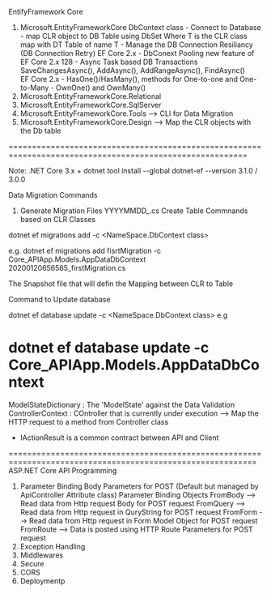 ﻿EntifyFramework Core
1. Microsoft.EntityFrameworkCore
	DbContext class
		- Connect to Database
		- map CLR object to DB Table using DbSet<T>
				Where T is the CLR class map with DT Table of name T
		- Manage the DB Connection Resiliancy (DB Connection Retry) EF Core 2.x
		- DbConext Pooling new feature of EF Core 2.x 128
		- Async Task based DB Transactions
			SaveChangesAsync(), AddAsync(), AddRangeAsync(), FindAsync()	
	EF Core 2.x	
		- HasOne()/HasMany(), methods for One-to-one and One-to-Many
		- OwnOne() and OwnMany()	
1. Microsoft.EntityFrameworkCore.Relational
1. Microsoft.EntityFrameworkCore.SqlServer
1. Microsoft.EntityFrameworkCore.Tools --> CLI for Data Migration
1. Microsoft.EntityFrameworkCore.Design --> Map the CLR objects with the Db table

=========================================================================================================

Note: .NET Core 3.x +
dotnet tool install --global dotnet-ef --version 3.1.0 / 3.0.0 

Data Migration Commands

1. Generate Migration Files
	YYYYMMDD<RNDNumber>_<MigrationName>.cs
			Create Table Commnands based on CLR Classes

dotnet ef migrations add <migrationname> -c <NameSpace.DbContext class>

e.g.
dotnet ef migrations add fisrtMigration -c Core_APIApp.Models.AppDataDbContext
 20200120656565_firstMigration.cs

 The Snapshot file that will defin the Mapping between CLR to Table

 Command to Update database

 dotnet ef  database  update -c <NameSpace.DbContext class>
 e.g

 dotnet ef  database update -c Core_APIApp.Models.AppDataDbContext
 ==========================================================================================================

 ModelStateDictionary : The 'ModelState' against the Data Validation
 ControllerContext : COntroller that is currently under execution
			--> Map the HTTP request to a method from Controller class

- IActionResult is a common contract between API and Client 

===========================================================================================================
ASP.NET Core API Programming
1. Parameter Binding
	Body Parameters for POST (Default but managed by ApiController Attribute class)
	Parameter Binding Objects
		FromBody --> Read data from Http request Body for POST request
		FromQuery --> Read data from Http request in QuryString for POST request
		FromForm --> Read data from Http request in Form Model Object for POST request
		FromRoute --> Data is posted using HTTP Route Parameters for POST request
2. Exception Handling
3. Middlewares
4. Secure
5. CORS
6. Deploymentp